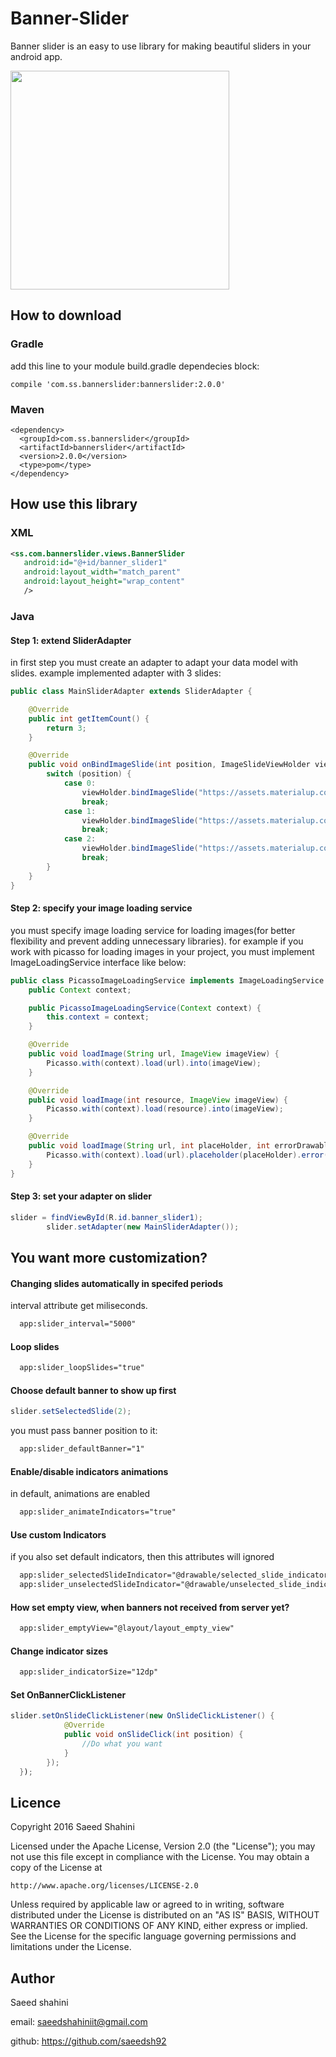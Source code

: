 # Banner-Slider
Banner slider is an easy to use library for making beautiful sliders in your android app.

<img src="https://github.com/saeedsh92/Banner-Slider/blob/master/Screenshot_1481531647.png?raw=true" width="350">

## How to download
### Gradle
add this line to your module build.gradle dependecies block:

    compile 'com.ss.bannerslider:bannerslider:2.0.0'

### Maven

    <dependency>
      <groupId>com.ss.bannerslider</groupId>
      <artifactId>bannerslider</artifactId>
      <version>2.0.0</version>
      <type>pom</type>
    </dependency>

## How use this library
### XML

```xml
<ss.com.bannerslider.views.BannerSlider
   android:id="@+id/banner_slider1"
   android:layout_width="match_parent"
   android:layout_height="wrap_content"
   />
```

### Java
#### Step 1: extend SliderAdapter
in first step you must create an adapter to adapt your data model with slides. example implemented adapter with 3 slides:
```java
public class MainSliderAdapter extends SliderAdapter {

    @Override
    public int getItemCount() {
        return 3;
    }

    @Override
    public void onBindImageSlide(int position, ImageSlideViewHolder viewHolder) {
        switch (position) {
            case 0:
                viewHolder.bindImageSlide("https://assets.materialup.com/uploads/dcc07ea4-845a-463b-b5f0-4696574da5ed/preview.jpg");
                break;
            case 1:
                viewHolder.bindImageSlide("https://assets.materialup.com/uploads/20ded50d-cc85-4e72-9ce3-452671cf7a6d/preview.jpg");
                break;
            case 2:
                viewHolder.bindImageSlide("https://assets.materialup.com/uploads/76d63bbc-54a1-450a-a462-d90056be881b/preview.png");
                break;
        }
    }
}
```
#### Step 2: specify your image loading service
you must specify image loading service for loading images(for better flexibility and prevent adding unnecessary libraries).
for example if you work with picasso for loading images in your project, you must implement ImageLoadingService interface like below:
```java
public class PicassoImageLoadingService implements ImageLoadingService {
    public Context context;

    public PicassoImageLoadingService(Context context) {
        this.context = context;
    }

    @Override
    public void loadImage(String url, ImageView imageView) {
        Picasso.with(context).load(url).into(imageView);
    }

    @Override
    public void loadImage(int resource, ImageView imageView) {
        Picasso.with(context).load(resource).into(imageView);
    }

    @Override
    public void loadImage(String url, int placeHolder, int errorDrawable, ImageView imageView) {
        Picasso.with(context).load(url).placeholder(placeHolder).error(errorDrawable).into(imageView);
    }
}
```
#### Step 3: set your adapter on slider
```java
slider = findViewById(R.id.banner_slider1);
        slider.setAdapter(new MainSliderAdapter());
```
## You want more customization?
#### Changing slides automatically in specifed periods
interval attribute get miliseconds.
```xml
  app:slider_interval="5000"
```


#### Loop slides
```xml
  app:slider_loopSlides="true"
```

#### Choose default banner to show up first
```java
slider.setSelectedSlide(2);
```

you must pass banner position to it:
```xml
  app:slider_defaultBanner="1"
```


#### Enable/disable indicators animations
in default, animations are enabled
```xml
  app:slider_animateIndicators="true"
```


#### Use custom Indicators
if you also set default indicators, then this attributes will ignored
```xml
  app:slider_selectedSlideIndicator="@drawable/selected_slide_indicator"
  app:slider_unselectedSlideIndicator="@drawable/unselected_slide_indicator"
```


#### How set empty view, when banners not received from server yet?
```xml
  app:slider_emptyView="@layout/layout_empty_view"
```


#### Change indicator sizes
```xml
  app:slider_indicatorSize="12dp"
```


#### Set OnBannerClickListener
```java
slider.setOnSlideClickListener(new OnSlideClickListener() {
            @Override
            public void onSlideClick(int position) {
                //Do what you want
            }
        });
  });
```

## Licence
Copyright 2016 Saeed Shahini

Licensed under the Apache License, Version 2.0 (the "License");
you may not use this file except in compliance with the License.
You may obtain a copy of the License at

    http://www.apache.org/licenses/LICENSE-2.0

Unless required by applicable law or agreed to in writing, software
distributed under the License is distributed on an "AS IS" BASIS,
WITHOUT WARRANTIES OR CONDITIONS OF ANY KIND, either express or implied.
See the License for the specific language governing permissions and
limitations under the License.

## Author
Saeed shahini

email: saeedshahiniit@gmail.com

github: https://github.com/saeedsh92

